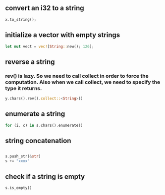 ## convert an i32 to a string
```rust
x.to_string();

```

## initialize a vector with empty strings
```rust
let mut vect = vec![String::new(); 126];
```


## reverse a string
### rev() is lazy. So we need to call collect in order to force the computation. Also when we call collect, we need to specify the type it returns.
```rust
y.chars().rev().collect::<String>() 
```

## enumerate a string
```rust
for (i, c) in s.chars().enumerate()

```

## string concatenation
```rust

s.push_str(&str)
s += "xxxx"
```

## check if a string is empty
```rust
s.is_empty() 

```
